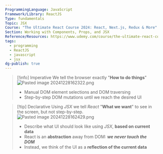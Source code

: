 ```yaml
---
ProgrammingLanguage: JavaScript
Framework/Library: ReactJS
Type: fundamentals
Topic: JSX
Course: "The Ultimate React Course 2024: React, Next.js, Redux & More"
Section: Working with Components, Props, and JSX
Reference/Resources: https://www.udemy.com/course/the-ultimate-react-course/
tags:
  - programming
  - ReactJS
  - javascript
  - jsx
dg-publish: true
---
```


> [!info] Imperative
> We tell the browser exactly "__How to do things__"
> ![Pasted image 20241228162322.png](/img/user/Misc/attachments/Pasted%20image%2020241228162322.png)
> - Manual DOM element selections and DOM traversing
> - Step-by-step DOM mutations until we reach the desired UI

> [!tip] Declarative
> Using _JSX_ we tell _React_ "__What we want__" to see in the screen, but not step-by-step.
> ![Pasted image 20241228162429.png](/img/user/Misc/attachments/Pasted%20image%2020241228162429.png)
> - Describe what UI should look like using _JSX_, __based on current data__
> - React is an __abstraction__ away from DOM: ___we never touch the DOM___
> - Instead, we think of the UI as a __reflection of the current data__

